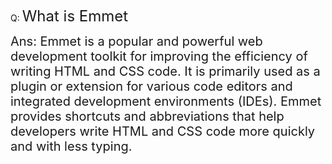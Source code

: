 Q: <span style="font-size: 24px;"> What is Emmet</span>

<span style = "font-size:20px"> Ans: Emmet is a popular and powerful web development toolkit for improving the efficiency of writing HTML and CSS code. It is primarily used as a plugin or extension for various code editors and integrated development environments (IDEs). Emmet provides shortcuts and abbreviations that help developers write HTML and CSS code more quickly and with less typing.
</span>

<br></brgit>
